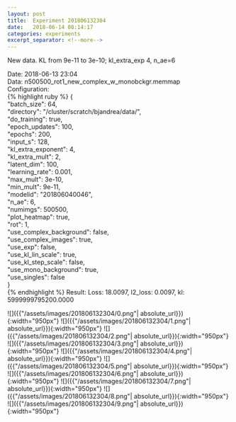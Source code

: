 ```yaml
---
layout: post
title:  Experiment 201806132304
date:   2018-06-14 08:14:17
categories: experiments
excerpt_separator: <!--more-->
---
```

New data. KL from 9e-11 to 3e-10; kl_extra_exp 4, n_ae=6   

 <!--more-->
Date: 2018-06-13 23:04  
Data: n500500_rot1_new_complex_w_monobckgr.memmap  
Configuration:   
{% highlight ruby %}
{  
    "batch_size": 64,   
    "directory": "/cluster/scratch/bjandrea/data/",   
    "do_training": true,   
    "epoch_updates": 100,   
    "epochs": 200,   
    "input_s": 128,   
    "kl_extra_exponent": 4,   
    "kl_extra_mult": 2,   
    "latent_dim": 100,   
    "learning_rate": 0.001,   
    "max_mult": 3e-10,   
    "min_mult": 9e-11,   
    "modelid": "201806040046",   
    "n_ae": 6,   
    "numimgs": 500500,   
    "plot_heatmap": true,   
    "rot": 1,   
    "use_complex_background": false,   
    "use_complex_images": true,   
    "use_exp": false,   
    "use_kl_lin_scale": true,   
    "use_kl_step_scale": false,   
    "use_mono_background": true,   
    "use_singles": false  
}  
{% endhighlight %}
Result: Loss: 18.0097, l2_loss: 0.0097, kl: 5999999795200.0000  

![]({{"/assets/images/201806132304/0.png"| absolute_url}}){:width="950px"}
![]({{"/assets/images/201806132304/1.png"| absolute_url}}){:width="950px"}
![]({{"/assets/images/201806132304/2.png"| absolute_url}}){:width="950px"}
![]({{"/assets/images/201806132304/3.png"| absolute_url}}){:width="950px"}
![]({{"/assets/images/201806132304/4.png"| absolute_url}}){:width="950px"}
![]({{"/assets/images/201806132304/5.png"| absolute_url}}){:width="950px"}
![]({{"/assets/images/201806132304/6.png"| absolute_url}}){:width="950px"}
![]({{"/assets/images/201806132304/7.png"| absolute_url}}){:width="950px"}
![]({{"/assets/images/201806132304/8.png"| absolute_url}}){:width="950px"}
![]({{"/assets/images/201806132304/9.png"| absolute_url}}){:width="950px"}

